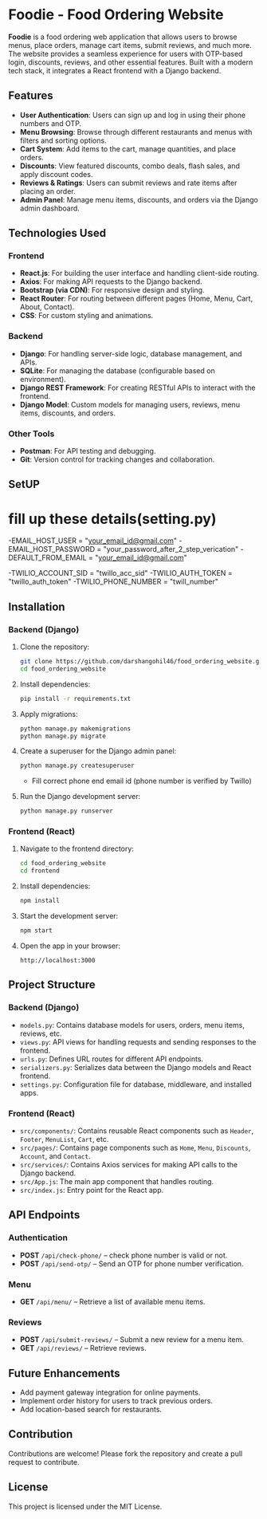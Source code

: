 # Foodie - Food Ordering Website

**Foodie** is a food ordering web application that allows users to browse menus, place orders, manage cart items, submit reviews, and much more. The website provides a seamless experience for users with OTP-based login, discounts, reviews, and other essential features. Built with a modern tech stack, it integrates a React frontend with a Django backend.

## Features

- **User Authentication**: Users can sign up and log in using their phone numbers and OTP.
- **Menu Browsing**: Browse through different restaurants and menus with filters and sorting options.
- **Cart System**: Add items to the cart, manage quantities, and place orders.
- **Discounts**: View featured discounts, combo deals, flash sales, and apply discount codes.
- **Reviews & Ratings**: Users can submit reviews and rate items after placing an order.
- **Admin Panel**: Manage menu items, discounts, and orders via the Django admin dashboard.

## Technologies Used

### Frontend
- **React.js**: For building the user interface and handling client-side routing.
- **Axios**: For making API requests to the Django backend.
- **Bootstrap (via CDN)**: For responsive design and styling.
- **React Router**: For routing between different pages (Home, Menu, Cart, About, Contact).
- **CSS**: For custom styling and animations.

### Backend
- **Django**: For handling server-side logic, database management, and APIs.
- **SQLite**: For managing the database (configurable based on environment).
- **Django REST Framework**: For creating RESTful APIs to interact with the frontend.
- **Django Model**: Custom models for managing users, reviews, menu items, discounts, and orders.

### Other Tools
- **Postman**: For API testing and debugging.
- **Git**: Version control for tracking changes and collaboration.

## SetUP


# fill up these details(setting.py)
-EMAIL_HOST_USER = "your_email_id@gmail.com"
-EMAIL_HOST_PASSWORD = "your_password_after_2_step_verication"
-DEFAULT_FROM_EMAIL = "your_email_id@gmail.com"


-TWILIO_ACCOUNT_SID = "twillo_acc_sid"
-TWILIO_AUTH_TOKEN = "twillo_auth_token"
-TWILIO_PHONE_NUMBER = "twill_number"


## Installation

### Backend (Django)

1. Clone the repository:
    ```bash
    git clone https://github.com/darshangohil46/food_ordering_website.git
    cd food_ordering_website
    ```

2. Install dependencies:
    ```bash
    pip install -r requirements.txt
    ```

3. Apply migrations:
    ```bash
    python manage.py makemigrations
    python manage.py migrate
    ```

4. Create a superuser for the Django admin panel:
    ```bash
    python manage.py createsuperuser
    ```
    - Fill correct phone end email id (phone number is verified by Twillo)

5. Run the Django development server:
    ```bash
    python manage.py runserver
    ```

### Frontend (React)

1. Navigate to the frontend directory:
    ```bash
    cd food_ordering_website
    cd frontend
    ```

2. Install dependencies:
    ```bash
    npm install
    ```

3. Start the development server:
    ```bash
    npm start
    ```

4. Open the app in your browser:
    ```
    http://localhost:3000
    ```

## Project Structure

### Backend (Django)

- `models.py`: Contains database models for users, orders, menu items, reviews, etc.
- `views.py`: API views for handling requests and sending responses to the frontend.
- `urls.py`: Defines URL routes for different API endpoints.
- `serializers.py`: Serializes data between the Django models and React frontend.
- `settings.py`: Configuration file for database, middleware, and installed apps.

### Frontend (React)

- `src/components/`: Contains reusable React components such as `Header`, `Footer`, `MenuList`, `Cart`, etc.
- `src/pages/`: Contains page components such as `Home`, `Menu`, `Discounts`, `Account`, and `Contact`.
- `src/services/`: Contains Axios services for making API calls to the Django backend.
- `src/App.js`: The main app component that handles routing.
- `src/index.js`: Entry point for the React app.

## API Endpoints

### Authentication

- **POST** `/api/check-phone/` – check phone number is valid or not.
- **POST** `/api/send-otp/` – Send an OTP for phone number verification.

### Menu

- **GET** `/api/menu/` – Retrieve a list of available menu items.

### Reviews

- **POST** `/api/submit-reviews/` – Submit a new review for a menu item.
- **GET** `/api/reviews/` – Retrieve reviews.

## Future Enhancements

- Add payment gateway integration for online payments.
- Implement order history for users to track previous orders.
- Add location-based search for restaurants.

## Contribution

Contributions are welcome! Please fork the repository and create a pull request to contribute.

## License

This project is licensed under the MIT License.
